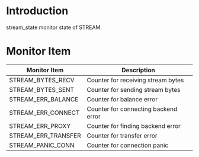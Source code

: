 # Introduction

stream_state monitor state of STREAM.

# Monitor Item

| Monitor Item        | Description                          |
| ------------------- | ------------------------------------ |
| STREAM_BYTES_RECV   | Counter for receiving stream bytes   |
| STREAM_BYTES_SENT   | Counter for sending stream bytes     |
| STREAM_ERR_BALANCE  | Counter for balance error            |
| STREAM_ERR_CONNECT  | Counter for connecting backend error |
| STREAM_ERR_PROXY    | Counter for finding backend error    |
| STREAM_ERR_TRANSFER | Counter for transfer error           |
| STREAM_PANIC_CONN   | Counter for connection panic         |